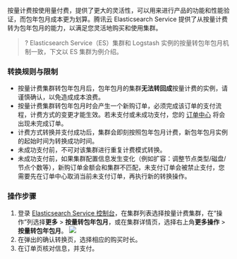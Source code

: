 按量计费按使用量付费，提供了更大的灵活性，可以用来进行产品的功能和性能验证，而包年包月成本更为划算。腾讯云 Elasticsearch Service 提供了从按量计费转为包年包月的能力，以满足您灵活地购买和使用集群。

> ? Elasticsearch Service（ES）集群和 Logstash 实例的按量转包年包月机制一致，下文以 ES 集群为例介绍。

### 转换规则与限制
- 按量计费集群转包年包月后，包年包月的集群**无法转回成**按量计费的实例，请谨慎确认，以免造成成本浪费。
- 按量计费集群转包年包月时会产生一个新购订单，必须完成该订单的支付流程，计费方式的变更才能生效。若未支付或未成功支付，您的 [订单中心](https://console.cloud.tencent.com/deal) 将会出现未完成订单。
- 计费方式转换并支付成功后，集群会即刻按照包年包月计费，新包年包月实例的起始时间为转换成功时间。
- 未成功支付前，不可对该集群进行重复计费模式转换。
- 未成功支付前，如果集群配置信息发生变化（例如扩容：调整节点类型/磁盘/节点个数等），新购订单金额会和集群不匹配，未支付订单会被禁止支付，您需要先在订单中心取消当前未支付订单，再执行新的转换操作。

### 操作步骤
1. 登录 [Elasticsearch Service 控制台](https://console.cloud.tencent.com/es)，在集群列表选择按量计费集群，在“操作”列选择**更多** > **按量转包年包月**，或在集群详情页，选择右上角**更多操作** > **按量转包年包月**。
![](https://qcloudimg.tencent-cloud.cn/raw/3c982d629ec382b26e128ec0aaa57cfc.png)
2. 在弹出的确认转换页，选择相应的购买时长。
3. 在订单页核对信息，并支付。
